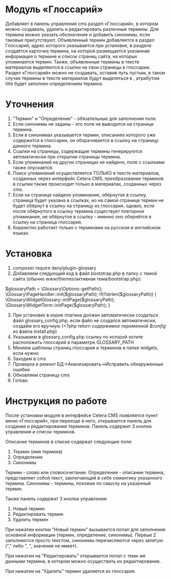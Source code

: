 
# Модуль «Глоссарий»
Добавляет в панель управления cms раздел «Глоссарий», в котором можно создавать, удалять и редактировать различные термины. Для термина можно указать обозначение и добавить синонимы, если таковые присутствуют. Объявленный термин добавляется в раздел Глоссарий, адрес которого указывается при установке, в разделе создаётся карточка термина, на которой размещается указанная информация о термине и список страниц сайта, на которых упоминается термин. Также, объявленные термины в тексте материалов выделяются в ссылки на свои страницы в глоссарии. Раздел «Глоссарий» можно не создавать, оставив путь пустым, в таком случае термины в тексте материалов будут выделяться в <abbr>, атрибутом title будет заполнен определением термина.

# Уточнения
1. "Термин" и "Определение" - обязательные для заполнения поля.
2. Если синонимы не заданы - это поле не выводится на странице термина.
3. Если в синонимах указывается термин, описаниее которого уже содержится в глоссарии, он оборачивается в ссылку на страницу данного термина.
4. Ссылки на страницы, содержащие термины генерируются автоматически при открытии страницы термина.
5. Если упоминаний на других страницах не найдено, поле с ссылками также опускается.
6. Поиск упоминаний осуществляется ТОЛЬКО в тексте материалов, созданных через интерфейс Cetera CMS, преобразование терминов в ссылки также происходит только в материалах, созданных через cms.
7. Если на странице найдено упоминание, обёрнутое в ссылку, страница будет указана в ссылках, но на самой странице термин не будет обёрнут в ссылку на страницу из глоссария, однако, если после обёрнутого в ссылку термина существует повторное упоминание, не обёрнутое в ссылку - именно оно обернётся в ссылку на страница глоссария.
8. Корректно работает только с терминами на русском и английском языках.

# Установка
1. composer require dany/plugin-glossary
2. Добавляем следующий код в файл bootstrap.php в папку с темой сайта (обычно www/themes/активная тема/bootstrap.php):

$glossaryPath = \Glossary\Options::getPath();
\Glossary\PageHandler::init($glossaryPath);
if(!!strlen($glossaryPath)) {
	\Glossary\WidgetGlossary::initPage($glossaryPath);
	\Glossary\WidgetTerm::initPage($glossaryPath);
}

3. При установке в корне плагина должен автоматически создаться файл glossary_config.php, если файл не создался автоматически, создаём его вручную (<?php return *содержимое переменной $config* из файла install.php)
4. Указываем в glossary_config.php ссылку по которой хотите расположить глоссарий в параметре GLOSSARY_PATH
5. Меняем шаблоны страниц глоссария и терминов в папке widgets, если нужно
6. Заходим в cms
7. Проверка и ремонт БД->Анализировать->Исправить обнаруженные ошибки
8. Обновляем страницу cms
9. Готово


# Инструкция по работе
После установки модуля в интерфейсе Cetera CMS появляется пункт меню «Глоссарий», при переходе в него, открывается панель для создания и редактирования терминов. Панель содержит 3 кнопки управления и список терминов.

Описание терминов в списке содержат следующие поля:
1. Термин (имя термина)
2. Определение
3. Синонимы

Термин - слово или словосочетание. 
Определение - описание термина, представляет собой текст, заключающий в себе семантику указанного термина. 
Синонимы - термины, похожие по смыслу на указанный термин.

Также панель содержит 3 кнопки управления:
1. Новый термин
2. Редактировать термин
3. Удалить термин

При нажатии кнопки "Новый термин" вызывается попап для заполнения основной информации (термин, определение, синонимы). Первые 2 заполняются просто текстом, синонимы перечисляются через запятую ("," либо ", ", значения не имеет).

При нажатии на "Редактировать" открывается попап с теми же данными термина, в котором можно осуществить их редактирование.

При нажатии на "Удалить" термин удаляется из глоссария.